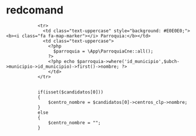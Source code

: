 # redcomand

                <tr>
                  <td class="text-uppercase" style="background: #E0E0E0;"><b><i class="fa fa-map-marker"></i> Parroquia:</b></td>
                  <td class="text-uppercase">
                    <?php 
                      $parroquia = \App\ParroquiaCne::all();
                    ?>
                    <?php echo $parroquia->where('id_municipio',$ubch->municipio->id_municipio)->first()->nombre; ?>
                    </td>
                </tr>


                if(isset($candidatos[0]))
                {
                    $centro_nombre = $candidatos[0]->centros_clp->nombre;
                }
                else
                {
                    $centro_nombre = "";
                }